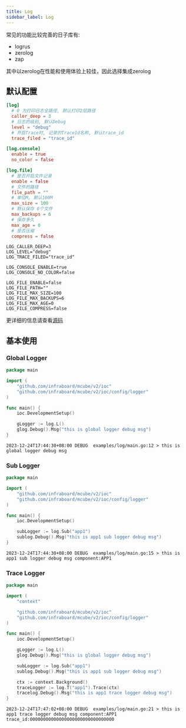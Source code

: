 ```yaml
---
title: Log
sidebar_label: Log
---
```


常见的功能比较完善的日子库有:
+ logrus
+ zerolog
+ zap

其中以zerolog在性能和使用体验上较佳，因此选择集成zerolog

##  默认配置

```toml tab
[log]
  # 0 为打印日志全路径, 默认打印2层路径
  caller_deep = 3
  # 日志的级别, 默认Debug
  level = "debug"
  # 开启Trace时, 记录的TraceId名称, 默认trace_id
  trace_filed = "trace_id"

[log.console]
  enable = true
  no_color = false

[log.file]
  # 是否开启文件记录
  enable = false
  # 文件的路径
  file_path = ""
  # 单位M, 默认100M
  max_size = 100
  # 默认保存 6个文件
  max_backups = 6
  # 保存多久
  max_age = 0
  # 是否压缩
  compress = false
```

```env tab
LOG_CALLER_DEEP=3
LOG_LEVEL="debug"
LOG_TRACE_FILED="trace_id"

LOG_CONSOLE_ENABLE=true
LOG_CONSOLE_NO_COLOR=false

LOG_FILE_ENABLE=false
LOG_FILE_PATH=""
LOG_FILE_MAX_SIZE=100
LOG_FILE_MAX_BACKUPS=6
LOG_FILE_MAX_AGE=0
LOG_FILE_COMPRESS=false
```

更详细的信息请查看[源码](https://github.com/infraboard/mcube/blob/master/ioc/config/logger/log.go#L89-L99)


## 基本使用


### Global Logger

```go
package main

import (
	"github.com/infraboard/mcube/v2/ioc"
	"github.com/infraboard/mcube/v2/ioc/config/logger"
)

func main() {
	ioc.DevelopmentSetup()

	gLogger := log.L()
	glog.Debug().Msg("this is global logger debug msg")
}
```

```
2023-12-24T17:44:30+08:00 DEBUG  examples/log/main.go:12 > this is global logger debug msg
```

### Sub Logger

```go
package main

import (
	"github.com/infraboard/mcube/v2/ioc"
	"github.com/infraboard/mcube/v2/ioc/config/logger"
)

func main() {
	ioc.DevelopmentSetup()

	subLogger := log.Sub("app1")
	sublog.Debug().Msg("this is app1 sub logger debug msg")
}
```

```
2023-12-24T17:44:30+08:00 DEBUG  examples/log/main.go:15 > this is app1 sub logger debug msg component:APP1
```

### Trace Logger

```go
package main

import (
	"context"

	"github.com/infraboard/mcube/v2/ioc"
	"github.com/infraboard/mcube/v2/ioc/config/logger"
)

func main() {
	ioc.DevelopmentSetup()

	gLogger := log.L()
	glog.Debug().Msg("this is global logger debug msg")

	subLogger := log.Sub("app1")
	sublog.Debug().Msg("this is app1 sub logger debug msg")

	ctx := context.Background()
	traceLogger := log.T("app1").Trace(ctx)
	tracelog.Debug().Msg("this is app1 trace logger debug msg")
}
```

```
2023-12-24T17:47:02+08:00 DEBUG  examples/log/main.go:21 > this is app1 trace logger debug msg component:APP1 trace_id:00000000000000000000000000000000
```